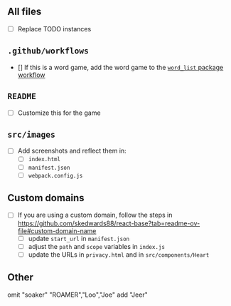 ## All files

- [ ] Replace TODO instances

## `.github/workflows`

- [] If this is a word game, add the word game to the [`word_list` package workflow](https://github.com/skedwards88/word_lists/blob/3126cc2fcc997468ea0d642d853aa5b74c174836/.github/workflows/package.yml#L60)

## `README`

- [ ] Customize this for the game

## `src/images`

- [ ] Add screenshots and reflect them in:
  - [ ] `index.html`
  - [ ] `manifest.json`
  - [ ] `webpack.config.js`

## Custom domains

- [ ] If you are using a custom domain, follow the steps in https://github.com/skedwards88/react-base?tab=readme-ov-file#custom-domain-name
  - [ ] update `start_url` in `manifest.json`
  - [ ] adjust the `path` and `scope` variables in `index.js`
  - [ ] update the URLs in `privacy.html` and in `src/components/Heart`

## Other

omit "soaker" "ROAMER","Loo","Joe"
add "Jeer"
